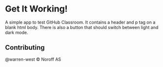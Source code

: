 # Get It Working!

A simple app to test GitHub Classroom.
It contains a header and p tag on a blank html body.
There is also a button that should switch between light and dark mode.

## Contributing

@warren-west &copy; Noroff AS